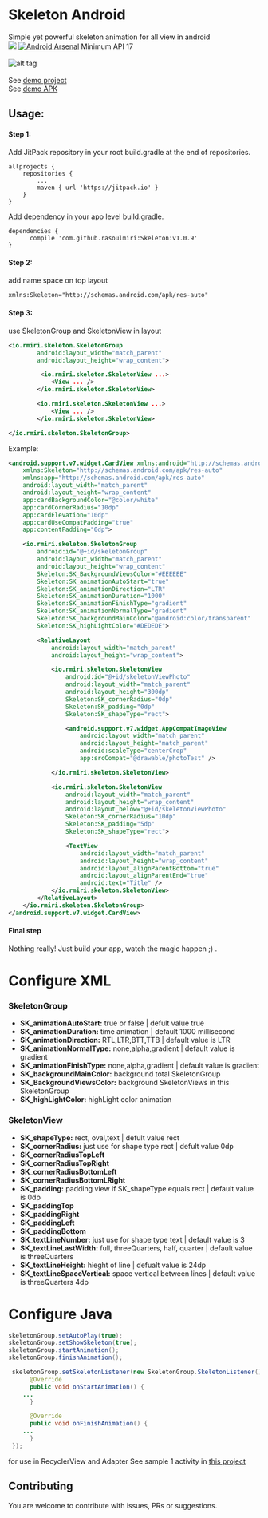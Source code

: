 # Skeleton Android
Simple yet powerful skeleton animation for all view in android 
<br/>
[![](https://jitpack.io/v/rasoulmiri/skeleton.svg)](https://jitpack.io/#rasoulmiri/skeleton)
[![Android Arsenal](https://img.shields.io/badge/Android%20Arsenal-Skeleton-orange.svg?style=flat)](https://android-arsenal.com/details/1/6120)
Minimum API 17
<br/><br/>
![alt tag](https://github.com/rasoulmiri/Skeleton/blob/master/demoFile/1.gif)
<br/><br/>
See [demo project](https://github.com/rasoulmiri/Skeleton/tree/master/sample)
<br/>
See [demo APK](https://github.com/rasoulmiri/Skeleton/blob/master/demoFile/sample.apk)
<br/>

## Usage:
#### Step 1:

Add JitPack repository in your root build.gradle at the end of repositories.

    allprojects {
        repositories {
    	    ...
    	    maven { url 'https://jitpack.io' }
        }
    }
   
Add dependency in your app level build.gradle.

    dependencies {
	      compile 'com.github.rasoulmiri:Skeleton:v1.0.9'
	}

#### Step 2:
add name space on top layout
```xml
xmlns:Skeleton="http://schemas.android.com/apk/res-auto" 
```
#### Step 3:
use SkeletonGroup and SkeletonView in layout 
```xml
<io.rmiri.skeleton.SkeletonGroup
        android:layout_width="match_parent"
        android:layout_height="wrap_content">

         <io.rmiri.skeleton.SkeletonView ...>
            <View ... />
        </io.rmiri.skeleton.SkeletonView>

        <io.rmiri.skeleton.SkeletonView ...>
            <View ... />
        </io.rmiri.skeleton.SkeletonView>

</io.rmiri.skeleton.SkeletonGroup>
```
Example:
```xml
<android.support.v7.widget.CardView xmlns:android="http://schemas.android.com/apk/res/android"
    xmlns:Skeleton="http://schemas.android.com/apk/res-auto"
    xmlns:app="http://schemas.android.com/apk/res-auto"
    android:layout_width="match_parent"
    android:layout_height="wrap_content"
    app:cardBackgroundColor="@color/white"
    app:cardCornerRadius="10dp"
    app:cardElevation="10dp"
    app:cardUseCompatPadding="true"
    app:contentPadding="0dp">

    <io.rmiri.skeleton.SkeletonGroup
        android:id="@+id/skeletonGroup"
        android:layout_width="match_parent"
        android:layout_height="wrap_content"
        Skeleton:SK_BackgroundViewsColor="#EEEEEE"
        Skeleton:SK_animationAutoStart="true"
        Skeleton:SK_animationDirection="LTR"
        Skeleton:SK_animationDuration="1000"
        Skeleton:SK_animationFinishType="gradient"
        Skeleton:SK_animationNormalType="gradient"
        Skeleton:SK_backgroundMainColor="@android:color/transparent"
        Skeleton:SK_highLightColor="#DEDEDE">

        <RelativeLayout
            android:layout_width="match_parent"
            android:layout_height="wrap_content">

            <io.rmiri.skeleton.SkeletonView
                android:id="@+id/skeletonViewPhoto"
                android:layout_width="match_parent"
                android:layout_height="300dp"
                Skeleton:SK_cornerRadius="0dp"
                Skeleton:SK_padding="0dp"
                Skeleton:SK_shapeType="rect">

                <android.support.v7.widget.AppCompatImageView
                    android:layout_width="match_parent"
                    android:layout_height="match_parent"
                    android:scaleType="centerCrop"
                    app:srcCompat="@drawable/photoTest" />

            </io.rmiri.skeleton.SkeletonView>

            <io.rmiri.skeleton.SkeletonView
                android:layout_width="match_parent"
                android:layout_height="wrap_content"
                android:layout_below="@+id/skeletonViewPhoto"
                Skeleton:SK_cornerRadius="10dp"
                Skeleton:SK_padding="5dp"
                Skeleton:SK_shapeType="rect">

                <TextView
                    android:layout_width="match_parent"
                    android:layout_height="wrap_content"
                    android:layout_alignParentBottom="true"
                    android:layout_alignParentEnd="true"
                    android:text="Title" />
            </io.rmiri.skeleton.SkeletonView>
        </RelativeLayout>
    </io.rmiri.skeleton.SkeletonGroup>
</android.support.v7.widget.CardView>
```
#### Final step

Nothing really! Just build your app, watch the magic happen ;) .


# Configure XML

### SkeletonGroup
 * **SK_animationAutoStart:** true or false | defult value true
 * **SK_animationDuration:** time animation | default 1000 millisecond
 * **SK_animationDirection:** RTL,LTR,BTT,TTB | default value is LTR
 * **SK_animationNormalType:** none,alpha,gradient | default value is gradient
 * **SK_animationFinishType:** none,alpha,gradient | default value is gradient
 * **SK_backgroundMainColor:** background total SkeletonGroup 
 * **SK_BackgroundViewsColor:** background SkeletonViews in this SkeletonGroup
 * **SK_highLightColor:** highLight color animation


### SkeletonView
 * **SK_shapeType:** rect, oval,text | defult value rect
 * **SK_cornerRadius:** just use for shape type rect | defult value 0dp
 * **SK_cornerRadiusTopLeft**
 * **SK_cornerRadiusTopRight**
 * **SK_cornerRadiusBottomLeft**
 * **SK_cornerRadiusBottomLRight**
 * **SK_padding:** padding view if SK_shapeType equals rect | default value is 0dp
 * **SK_paddingTop**
 * **SK_paddingRight**
 * **SK_paddingLeft**
 * **SK_paddingBottom**
 * **SK_textLineNumber:** just use for shape type text  | default value is 3
 * **SK_textLineLastWidth:** full, threeQuarters, half, quarter | default value is threeQuarters
 * **SK_textLineHeight:** hieght of line | defualt value is 24dp
 * **SK_textLineSpaceVertical:** space vertical between lines | default value is threeQuarters 4dp
 
 # Configure Java
 
 ```java
 skeletonGroup.setAutoPlay(true);
 skeletonGroup.setShowSkeleton(true);
 skeletonGroup.startAnimation();
 skeletonGroup.finishAnimation();
```

```java
 skeletonGroup.setSkeletonListener(new SkeletonGroup.SkeletonListener() {
      @Override
      public void onStartAnimation() {
	...
      }

      @Override
      public void onFinishAnimation() {
	...
      }
 });
```


for use in RecyclerView and Adapter See sample 1 activity in [this project](https://github.com/rasoulmiri/Skeleton/tree/master/sample)
<br/>

## Contributing

You are welcome to contribute with issues, PRs or suggestions.
